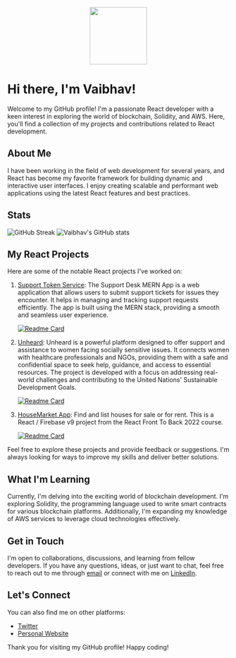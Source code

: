 <p align="center">
    <img src="https://github.com/mvaibhav77/mvaibhav77/assets/100420038/06e9cfcc-e3dc-40a6-a93b-d919b6fe31d1"
        height="130" width="130">
</p>

# Hi there, I'm Vaibhav!

Welcome to my GitHub profile! I'm a passionate React developer with a keen interest in exploring the world of blockchain, Solidity, and AWS. Here, you'll find a collection of my projects and contributions related to React development.


## About Me

I have been working in the field of web development for several years, and React has become my favorite framework for building dynamic and interactive user interfaces. I enjoy creating scalable and performant web applications using the latest React features and best practices.

## Stats
![GitHub Streak](https://streak-stats.demolab.com/?user=mvaibhav77&theme=dark&card_width=400)
![Vaibhav's GitHub stats](https://github-readme-stats.vercel.app/api?username=mvaibhav77&theme=dark&show_icons=true&card_width=400)

## My React Projects

Here are some of the notable React projects I've worked on:

1. [Support Token Service](link-to-repo): The Support Desk MERN App is a web application that allows users to submit support tickets for issues they encounter. It helps in managing and tracking support requests efficiently. The app is built using the MERN stack, providing a smooth and seamless user experience.

      [![Readme Card](https://github-readme-stats.vercel.app/api/pin/?username=mvaibhav77&repo=support-desk-react&theme=dark)](https://github.com/mvaibhav77/support-desk-react)

3. [Unheard](link-to-repo): Unheard is a powerful platform designed to offer support and assistance to women facing socially sensitive issues. It connects women with healthcare professionals and NGOs, providing them with a safe and confidential space to seek help, guidance, and access to essential resources. The project is developed with a focus on addressing real-world challenges and contributing to the United Nations' Sustainable Development Goals.

      [![Readme Card](https://github-readme-stats.vercel.app/api/pin/?username=mvaibhav77&repo=unheard-main&theme=dark)](https://github.com/mvaibhav77/unheard-main)

3. [HouseMarket App](link-to-repo): Find and list houses for sale or for rent. This is a React / Firebase v9 project from the React Front To Back 2022 course.

      [![Readme Card](https://github-readme-stats.vercel.app/api/pin/?username=mvaibhav77&repo=house-marketplace-app&theme=dark)](https://github.com/mvaibhav77/house-marketplace-app)

Feel free to explore these projects and provide feedback or suggestions. I'm always looking for ways to improve my skills and deliver better solutions.

## What I'm Learning

Currently, I'm delving into the exciting world of blockchain development. I'm exploring Solidity, the programming language used to write smart contracts for various blockchain platforms. Additionally, I'm expanding my knowledge of AWS services to leverage cloud technologies effectively.

## Get in Touch

I'm open to collaborations, discussions, and learning from fellow developers. If you have any questions, ideas, or just want to chat, feel free to reach out to me through [email](mailto:shukla.vaibhav1077@example.com) or connect with me on [LinkedIn](https://www.linkedin.com/in/vaibhav-shukla-319045210/).

## Let's Connect

You can also find me on other platforms:

- [Twitter](https://twitter.com/mvaibhav77)
- [Personal Website](https://www.coinmasters.in)

Thank you for visiting my GitHub profile! Happy coding!

<!---
mvaibhav77/mvaibhav77 is a ✨ special ✨ repository because its `README.md` (this file) appears on your GitHub profile.
You can click the Preview link to take a look at your changes.
--->
